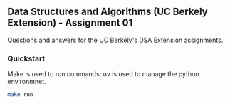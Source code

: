 ## Data Structures and Algorithms (UC Berkely Extension) - Assignment 01

Questions and answers for the UC Berkely's DSA Extension assignments.

### Quickstart

Make is used to run commands; uv is used to manage the python environmnet.

```sh
make run
```
